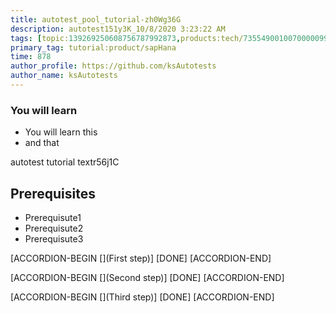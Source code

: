 ```yaml
---
title: autotest_pool_tutorial-zh0Wg36G
description: autotest151y3K_10/8/2020 3:23:22 AM
tags: [topic:139269250608756787992873,products:tech/73554900100700000996,tutorial:experience/advanced]
primary_tag: tutorial:product/sapHana
time: 878
author_profile: https://github.com/ksAutotests
author_name: ksAutotests
---
```

### You will learn
- You will learn this
- and that

autotest tutorial textr56j1C

## Prerequisites
- Prerequisute1
- Prerequisute2
- Prerequisute3

[ACCORDION-BEGIN [](First step)]
[DONE]
[ACCORDION-END]

[ACCORDION-BEGIN [](Second step)]
[DONE]
[ACCORDION-END]

[ACCORDION-BEGIN [](Third step)]
[DONE]
[ACCORDION-END]

